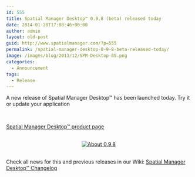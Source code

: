 ```yaml
---
id: 555
title: Spatial Manager Desktop™ 0.9.8 (beta) released today
date: 2014-01-28T17:08:46+00:00
author: admin
layout: old-post
guid: http://www.spatialmanager.com/?p=555
permalink: /spatial-manager-desktop-0-9-8-beta-released-today/
image: /images/blog/2013/12/SPM-Desktop-85.png
categories:
  - Announcement
tags:
  - Release
---
```

A new release of Spatial Manager Desktop™ has been launched today. Try it or update your application<!--more-->

&nbsp;

<a title="Spatial Manager™ - Spatial Manager Desktop™" href="http://www.spatialmanager.com/spm-desktop/" target="_blank" rel="nofollow">Spatial Manager Desktop™ product page</a>

<center>
  <br /> <a href="/images/blog/2014/01/About-0.9.8.png" target="_blank" rel="nofollow"><img alt="About 0.9.8" src="/images/blog/2014/01/About-0.9.8.png" width="491" height="341" srcset="/images/blog/2014/01/About-0.9.8.png 491w, /images/blog/2014/01/About-0.9.8-300x208.png 300w" sizes="(max-width: 491px) 100vw, 491px" /></a>
</center>&nbsp;

Check all news for this and previous releases in our Wiki: <a href="http://wiki.spatialmanager.com/index.php?title=Spatial_Manager_Desktop%E2%84%A2_Changelog" target="_blank" rel="nofollow">Spatial Manager Desktop™ Changelog</a>